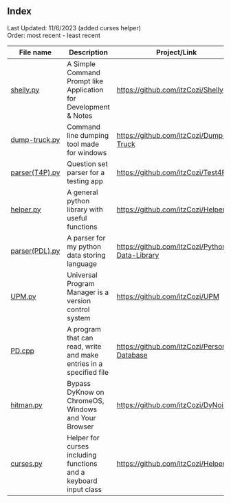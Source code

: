 ## Index
Last Updated: 11/6/2023 (added curses helper)  
Order: most recent - least recent

| File name | Description | Project/Link | 
| --------- | ----------- | ------------ |
| [shelly.py](The-Code/shelly.py) | A Simple Command Prompt like Application for Development & Notes | https://github.com/itzCozi/Shelly |
| [dump-truck.py](The-Code/dump-truck.py) | Command line dumping tool made for windows | https://github.com/itzCozi/Dump-Truck |
| [parser(T4P).py](The-Code/parser(T4P).py) | Question set parser for a testing app | https://github.com/itzCozi/Test4Py |
| [helper.py](The-Code/helper.py) | A general python library with useful functions | https://github.com/itzCozi/Helper |
| [parser(PDL).py](The-Code/parser(PDL).py) | A parser for my python data storing language | https://github.com/itzCozi/Python-Data-Library |
| [UPM.py](The-Code/UPM.py) | Universal Program Manager is a version control system | https://github.com/itzCozi/UPM |
| [PD.cpp](The-Code/PD.cpp) | A program that can read, write and make entries in a specified file | https://github.com/itzCozi/Personal-Database |
| [hitman.py](The-Code/hitman.py) | Bypass DyKnow on ChromeOS, Windows and Your Browser | https://github.com/itzCozi/DyNoir |
| [curses.py](The-Code/curses.py) | Helper for curses including functions and a keyboard input class | https://github.com/itzCozi/Helper |